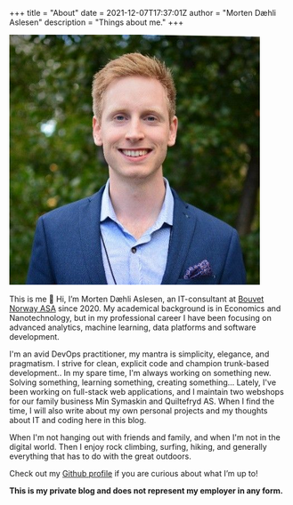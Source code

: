 +++
title = "About"
date = 2021-12-07T17:37:01Z
author = "Morten Dæhli Aslesen"
description = "Things about me."
+++

![Morten Dæhli Aslesen](/images/2021/03/this-is-me.jpeg#align-center "This is me")

This is me 👋 Hi, I’m Morten Dæhli Aslesen, an IT-consultant at [Bouvet Norway ASA](https://www.bouvet.no)
since 2020. My academical background is in Economics and Nanotechnology, but in my professional career I have been
focusing on advanced analytics, machine learning, data platforms and software development.

I'm an avid DevOps practitioner, my mantra is simplicity, elegance, and pragmatism. I strive for clean, explicit code
and champion trunk-based development.. In my spare time, I'm always working on something new. Solving something,
learning something, creating something... Lately, I've been working on full-stack web applications, and I maintain
two webshops for our family business Min Symaskin and Quiltefryd AS. When I find the time, I will also write about
my own personal projects and my thoughts about IT and coding here in this blog.

When I'm not hanging out with friends and family, and when I'm not in the digital world. Then I enjoy rock climbing,
surfing, hiking, and generally everything that has to do with the great outdoors.

Check out my [Github profile](https://github.com/mortendaehli) if you are curious about what I’m up to!

**This is my private blog and does not represent my employer in any form.**
